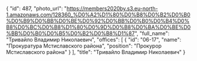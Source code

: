 {
    "id": 487,
    "photo_url": "https://members2020by.s3.eu-north-1.amazonaws.com/128360_%D0%A2%D1%80%D0%B8%D0%B2%D0%B0%D0%B9%D0%BB%D0%BE%D0%92%D0%BB%D0%B0%D0%B4%D0%B8%D0%BC%D0%B8%D1%80%D0%9D%D0%B8%D0%BA%D0%BE%D0%BB%D0%B0%D0%B5%D0%B2%D0%B8%D1%87",
    "full_name": "Тривайло Владимир Николаевич",
    "offices": [
        {
            "id": "06-17",
            "name": "Прокуратура Мстиславского района",
            "position": "Прокурор Мстиславского района"
        }
    ],
    "title": "Тривайло Владимир Николаевич"
}